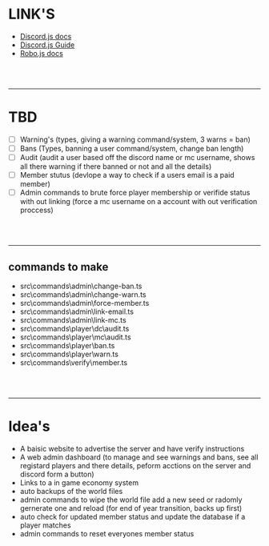 <br />
<br />

# LINK'S

- <a href="https://discord.js.org/docs/packages/discord.js/14.21.0">Discord.js docs</a>
- <a href="https://discordjs.guide/#before-you-begin">Discord.js Guide</a>
- <a href="https://robojs.dev/getting-started">Robo.js docs</a>

<br />
<br />

---

# TBD

- [ ] Warning's (types, giving a warning command/system, 3 warns = ban)
- [ ] Bans (Types, banning a user command/system, change ban length)
- [ ] Audit (audit a user based off the discord name or mc username, shows all there warning if there banned or not and all the details)
- [ ] Member stutus (devlope a way to check if a users email is a paid member)
- [ ] Admin commands to brute force player membership or verifide status with out linking (force a mc username on a account with out verification proccess)

<br />
<br />

---

## commands to make

- src\commands\admin\change-ban.ts
- src\commands\admin\change-warn.ts
- src\commands\admin\force-member.ts
- src\commands\admin\link-email.ts
- src\commands\admin\link-mc.ts
- src\commands\player\dc\audit.ts
- src\commands\player\mc\audit.ts
- src\commands\player\ban.ts
- src\commands\player\warn.ts
- src\commands\verify\member.ts

<br />
<br />
 
 ---

# Idea's

- A baisic website to advertise the server and have verify instructions
- A web admin dashboard (to manage and see warnings and bans, see all registard players and there details, peform acctions on the server and discord form a button)
- Links to a in game economy system
- auto backups of the world files
- admin commands to wipe the world file add a new seed or radomly gernerate one and reload (for end of year transition, backs up first)
- auto check for updated member status and update the database if a player matches
- admin commands to reset everyones member status
